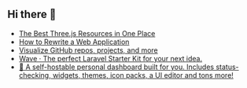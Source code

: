## Hi there 👋

<!--
**ahmadmunib/ahmadmunib** is a ✨ _special_ ✨ repository because its `README.md` (this file) appears on your GitHub profile.

Here are some ideas to get you started:

- 🔭 I’m currently working on ...
- 🌱 I’m currently learning ...
- 👯 I’m looking to collaborate on ...
- 🤔 I’m looking for help with ...
- 💬 Ask me about ...
- 📫 How to reach me: ...
- 😄 Pronouns: ...
- ⚡ Fun fact: ...
-->

<!-- daily.dev BOOKMARKS:START -->
- [The Best Three.js Resources in One Place](https://app.daily.dev/posts/RqlFnAGje?utm_source=rss&utm_medium=bookmarks&utm_campaign=Pkz0XOXGkQ9Ucdi5Fo1gY)
- [How to Rewrite a Web Application](https://app.daily.dev/posts/GFGIjW81Z?utm_source=rss&utm_medium=bookmarks&utm_campaign=Pkz0XOXGkQ9Ucdi5Fo1gY)
- [Visualize GitHub repos, projects, and more](https://app.daily.dev/posts/5sRUt90IK?utm_source=rss&utm_medium=bookmarks&utm_campaign=Pkz0XOXGkQ9Ucdi5Fo1gY)
- [Wave · The perfect Laravel Starter Kit for your next idea.](https://app.daily.dev/posts/FI9WUPebU?utm_source=rss&utm_medium=bookmarks&utm_campaign=Pkz0XOXGkQ9Ucdi5Fo1gY)
- [🚀 A self-hostable personal dashboard built for you. Includes status-checking, widgets, themes, icon packs, a UI editor and tons more!](https://app.daily.dev/posts/ypr7KVVxM?utm_source=rss&utm_medium=bookmarks&utm_campaign=Pkz0XOXGkQ9Ucdi5Fo1gY)
<!-- daily.dev BOOKMARKS:END -->
